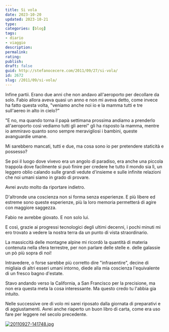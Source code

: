 ```yaml
---
title: Si vola
date: 2023-10-20
updated: 2023-10-21
type: 
categories: [blog]
tags:
- diario
- viaggio
description: 
permalink: 
rating: 
publish: 
draft: false
guid: http://stefanocecere.com/2011/09/27/si-vola/
id: 2672
slug: /2011/09/si-vola/
---
```


Infine partii. Erano due anni che non andavo all'aeroporto per decollare da solo. Fabio allora aveva quasi un anno e non mi aveva detto, come invece ha fatto questa volta, "veniamo anche noi io e la mamma tutti e tre sull'aereo in alto in cielo?"
  
"E no, ma quando torna il papà settimana prossima andiamo a prenderlo all'aeroporto così vediamo tutti gli aerei" gli ha risposto la mamma, mentre io ammiravo quanto sono sempre meravigliosi i bambini, queste avanguardie umane.
  
Mi sarebbero mancati, tutti e due, ma cosa sono io per pretendere staticità e possesso?
  
Se poi il luogo dove vivevo era un angolo di paradiso, era anche una piccola trappola dove facilmente si può finire per credere he tutto il mondo sia lì, un leggero oblio calando sulle grandi vedute d'insieme e sulle infinite relazioni che noi umani siamo in grado di provare.
  
Avrei avuto molto da riportare indietro.
  
D'altronde una coscienza non si forma senza esperienze. E più libere ed estreme sono queste esperienze, più la loro memoria permetterá di agire con maggiore saggezza.
  
Fabio ne avrebbe giovato. E non solo lui.
  
E così, grazie ai progressi tecnologici degli ultimi decenni, i pochi minuti mi ero trovato a vedere la nostra terra da un punto di vista straordinario.
  
La massiccità delle montagne alpine mi ricordò la quantità di materia contenuta nella sfera terrestre, per non parlare delle stelle e. delle galassie un pò più sopra di noi!
  
Intravedere, o forse sarebbe più corretto dire "infrasentire", decine di migliaia di altri esseri umani intorno, diede alla mia coscienza l'equivalente di un fresco bagno d'estate.
  
Stavo andando verso la California, a San Francisco per la precisione, ma non era questa meta la cosa interessante. Ma questo credo tu l'abbia gia intuito.
  
Nelle successive ore di volo mi sarei riposato dalla giornata di preparativi e di aggiustamenti. Avrei anche riaperto un buon libro di carta, come era uso fare per leggere nel secolo precedente.

[<img src="http://stefanocecere.com/wp-content/uploads/sites/3/2011/09/20110927-141748.jpg" alt="20110927-141748.jpg" class="alignnone size-full" />](http://stefanocecere.com/wp-content/uploads/sites/3/2011/09/20110927-141748.jpg)